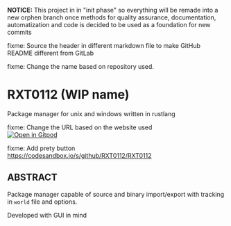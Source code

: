 **NOTICE:** This project in in "init phase" so everything will be remade into a new orphen branch once methods for quality assurance, documentation, automatization and code is decided to be used as a foundation for new commits

fixme: Source the header in different markdown file to make GitHub README different from GitLab

fixme: Change the name based on repository used.

# RXT0112 (WIP name)

Package manager for unix and windows written in rustlang

fixme: Change the URL based on the website used<br>
[![Open in Gitpod](https://gitpod.io/button/open-in-gitpod.svg)](https://gitpod.io/#https://github.com/RXT0112/RXT0112)

fixme: Add prety button<br>
https://codesandbox.io/s/github/RXT0112/RXT0112

## ABSTRACT
Package manager capable of source and binary import/export with tracking in `world` file and options.

Developed with GUI in mind

